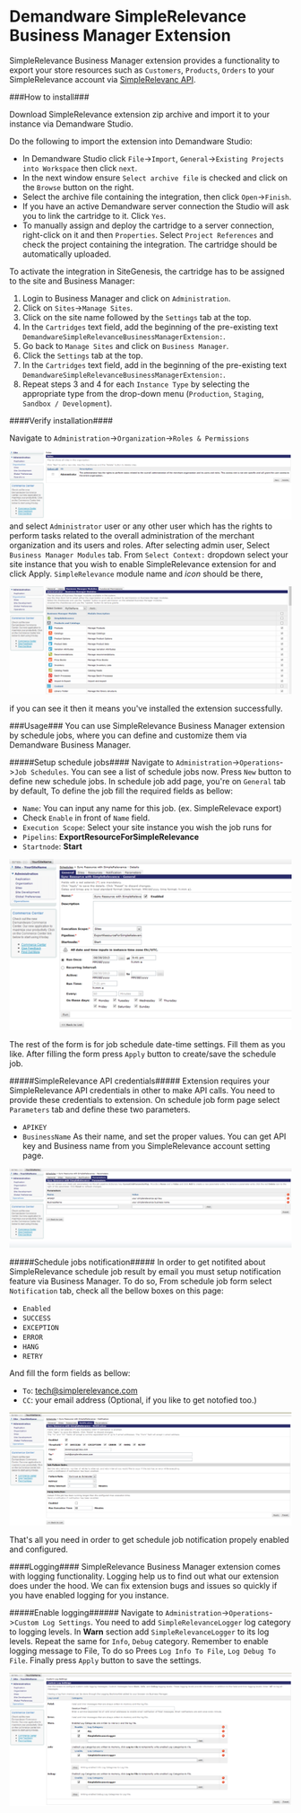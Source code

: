 Demandware SimpleRelevance Business Manager Extension
=====================================================

SimpleRelevance Business Manager extension provides a functionality to export your store resources such as `Customers`, `Products`, `Orders` to your SimpleRelevance account via [SimpleRelevanc API][1].

###How to install###

Download SimpleRelevance extension zip archive and import it to your instance via Demandware Studio.

Do the following to import the extension into Demandware Studio:
* In Demandware Studio click `File`->`Import`, `General`->`Existing Projects into Workspace` then click `next`.
* In the next window ensure `Select archive file` is checked and click on the `Browse` button on the right.
* Select the archive file containing the integration, then click `Open`->`Finish`.
* If you have an active Demandware server connection the Studio will ask you to link the cartridge to it. Click `Yes`.
* To manually assign and deploy the cartridge to a server connection, right-click on it and then `Properties`. Select `Project References` and check the project containing the integration. The cartridge should be automatically uploaded.

To activate the integration in SiteGenesis, the cartridge has to be assigned to the site and Business Manager:

1. Login to Business Manager and click on `Administration`.
2. Click on `Sites`->`Manage Sites`.
3. Click on the site name followed by the `Settings` tab at the top.
4. In the `Cartridges` text field, add the beginning of the pre-existing text `DemandwareSimpleRelevanceBusinessManagerExtension:`.
5. Go back to `Manage Sites` and click on `Business Manager`.
6. Click the `Settings` tab at the top.
7. In the `Cartridges` text field, add in the beginning of the pre-existing text `DemandwareSimpleRelevanceBusinessManagerExtension:`.
8. Repeat steps 3 and 4 for each `Instance Type` by selecting the appropriate type from the drop-down menu (`Production`, `Staging`, `Sandbox / Development`).


####Verify installation####

Navigate to `Administration`->`Organization`->`Roles & Permissions` 

![Administration Organization Roles Permissions](documentation/document_images/Administration_Organization_Roles_Permissions.png?raw=true "Administration Organization Roles Permissions")
and select `Administrator` user or any other user which has the rights to perform tasks related to the overall administration of the merchant organization and its users and roles. After selecting admin user, Select `Business Manager Modules` tab. From `Select Context:` dropdown select your site instance that you wish to enable SimpleRelevance extension for and click Apply. `SimpleRelevance` module name and *icon* should be there,

![SimpleRelevance In Business Manager Modules](documentation/document_images/SimpleRelevance_In_Business_Manager_Modules.png?raw=true "SimpleRelevance In Business Manager Modules")

if you can see it then it means you've installed the extension successfully.


###Usage###
You can use SimpleRelevance Business Manager extension by schedule jobs, where you can define and customize them via Demandware Business Manager.

#####Setup schedule jobs####
Navigate to `Administration`->`Operations`->`Job Schedules`. You can see a list of schedule jobs now. Press `New` button to define new schedule jobs. In schedule job add page, you're on `General` tab by default, To define the job fill the required fields as bellow:
* `Name`: You can input any name for this job. (ex. SimpleRelevace export)
* Check `Enable` in front of `Name` field.
* `Execution Scope`: Select your site instance you wish the job runs for
* `Pipelins`: **ExportResourceForSimpleRelevance**
* `Startnode`: **Start**

![Administration Operations Job Schedules General Tab](documentation/document_images/Administration_Operations_Job_Schedules_General_Tab.png?raw=true "Administration Operations Job Schedules General Tab")


The rest of the form is for job schedule date-time settings. Fill them as you like. 
After filling the form press `Apply` button to create/save the schedule job.

#####SimpleRelevance API credentials#####
Extension requires your SimpleRelevance API credentials in other to make API calls. You need to provide these credentials to extension. On schedule job form page select `Parameters` tab and define these two parameters.
* `APIKEY`
* `BusinessName`
As their name, and set the proper values. You can get API key and Business name from you SimpleRelevance account setting page.

![Administration Operations Job Schedules Parameters Tab](documentation/document_images/Administration_Operations_Job_Schedules_Parameters_Tab.png?raw=true "Administration Operations Job Schedules Parameters Tab")


#####Schedule jobs notification#####
In order to get notifited about SimpleRelevance schedule job result by email you must setup notification feature via Business Manager. To do so, From schedule job form select `Notification` tab, check all the bellow boxes on this page:
* `Enabled`
* `SUCCESS`
* `EXCEPTION`
* `ERROR`
* `HANG`
* `RETRY`

And fill the form fields as bellow:
* `To`: tech@simplerelevance.com
* `CC`: your email address (Optional, if you like to get notofied too.)

![Administration Operations Job Schedules Notification Tab](documentation/document_images/Administration_Operations_Job_Schedules_Notification_Tab.png?raw=true "Administration Operations Job Schedules Notification Tab")

That's all you need in order to get schedule job notification propely enabled and configured.


####Logging####
SimpleRelevance Business Manager extension comes with logging functionality. Logging help us to find out what our extension does under the hood. We can fix extension bugs and issues so quickly if you have enabled logging for you instance.

#####Enable logging######
Navigate to `Administration`->`Operations`->`Custom Log Settings`. You need to add `SimpleRelevanceLogger` log category to logging levels. In **Warn** section add `SimpleRelevanceLogger` to its log levels. Repeat the same for `Info`, `Debug` category. Remember to enable logging message to File, To do so Prees `Log Info To File`, `Log Debug To File`. Finally press `Apply` button to save the settings.

![Administration Operations Custom Log Settings](documentation/document_images/Administration_Operations_Custom_Log_Settings.png?raw=true "Administration Operations Custom Log Settings")

[1]: https://www.simplerelevance.com/api_doc/

